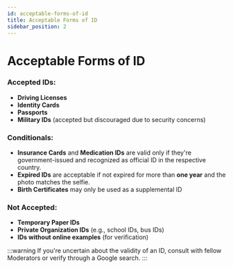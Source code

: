 ```yaml
---
id: acceptable-forms-of-id
title: Acceptable Forms of ID
sidebar_position: 2
---
```


# Acceptable Forms of ID

### Accepted IDs:

- **Driving Licenses**
- **Identity Cards**
- **Passports**
- **Military IDs** (accepted but discouraged due to security concerns)

### Conditionals:

- **Insurance Cards** and **Medication IDs** are valid only if they're government-issued and recognized as official ID in the respective country.
- **Expired IDs** are acceptable if not expired for more than **one year** and the photo matches the selfie.
- **Birth Certificates** may only be used as a supplemental ID

### Not Accepted:

- **Temporary Paper IDs**
- **Private Organization IDs** (e.g., school IDs, bus IDs)
- **IDs without online examples** (for verification)

:::warning
If you're uncertain about the validity of an ID, consult with fellow Moderators or verify through a Google search.
:::
